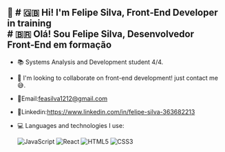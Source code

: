 👋 # 🇬🇧 Hi! I'm Felipe Silva, Front‑End Developer in training  
     # 🇧🇷 Olá! Sou Felipe Silva, Desenvolvedor Front‑End em formação
----------------------------------------------------------------------------------------------
- 📚 Systems Analysis and Development student 4/4.

- 🔎 I'm looking to collaborate on front-end development! just contact me😅.

- 📩Email:feasilva1212@gmail.com
 
- 📌Linkedin:https://www.linkedin.com/in/felipe-silva-363682213

- 💻 Languages and technologies I use:

     ![JavaScript](https://img.shields.io/badge/-JavaScript-F7DF1E?style=for-the-badge&logo=javascript&logoColor=black)
     ![React](https://img.shields.io/badge/-React-61DAFB?style=for-the-badge&logo=react&logoColor=white)
     ![HTML5](https://img.shields.io/badge/-HTML5-E34F26?style=for-the-badge&logo=html5&logoColor=white)
     ![CSS3](https://img.shields.io/badge/-CSS3-1572B6?style=for-the-badge&logo=css3&logoColor=white)

